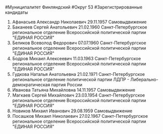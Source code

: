 #Муниципалитет
Финляндский
#Округ
53
#Зарегистрированные кандидаты
1. Афанасьев Александр Николаевич 29.11.1957
Самовыдвижение
2. Баканеев Сергей Анатольевич 21.02.1960
Санкт-Петербургское региональное отделение Всероссийской политической партии "ЕДИНАЯ РОССИЯ"
3. Беликов Всеволод Федорович 07.07.1960
Санкт-Петербургское региональное отделение Всероссийской политической партии "ЕДИНАЯ РОССИЯ"
4. Бодров Михаил Алексеевич 11.03.1963
Санкт-Петербургское региональное отделение Всероссийской политической партии "ЕДИНАЯ РОССИЯ"
5. Гудкова Наталья Анатольевна 21.02.1971
Санкт-Петербургское региональное отделение политической партии ЛДПР - Либерально-демократическая партия России
6. Иванова Татьяна Михайловна 14.11.1957
Самовыдвижение
7. Магкаев Сергей Михайлович 23.03.1954
Санкт-Петербургское региональное отделение Всероссийской политической партии "ЕДИНАЯ РОССИЯ"
8. Новиков Михаил Иванович 29.08.1959
Самовыдвижение
9. Посашков Михаил Николаевич 27.02.1967
Санкт-Петербургское региональное отделение Всероссийской политической партии "ЕДИНАЯ РОССИЯ"
